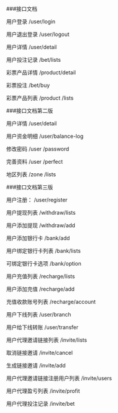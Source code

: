 ###接口文档

用户登录
/user/login 

用户退出登录
/user/logout 

用户详情
/user/detail

用户投注记录
/bet/lists

彩票产品详情
/product/detail

彩票投注
/bet/buy

彩票产品列表
/product /lists


###接口文档第二版

用户详情
/user/detail

用户资金明细
/user/balance-log

修改密码
/user /password

完善资料
/user /perfect

地区列表
/zone /lists

###接口文档第三版

用户注册：
/user/register

用户提现列表
/withdraw/lists

用户添加提现
/withdraw/add

用户添加银行卡
/bank/add

用户绑定银行卡列表
/bank/lists

可绑定银行卡选项
/bank/option

用户充值列表
/recharge/lists 

用户添加充值
/recharge/add

充值收款账号列表
/recharge/account

用户下线列表
/user/branch

用户给下线转账
/user/transfer

用户代理邀请链接列表
/invite/lists

取消链接邀请
/invite/cancel

生成链接邀请
/invite/add

用户代理邀请链接注册用户列表
/invite/users

用户代理盈亏列表
/invite/profit

用户代理投注记录
/invite/bet
